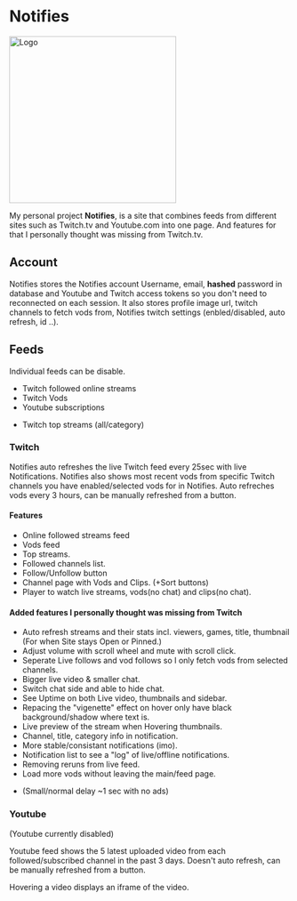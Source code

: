 # Notifies

<img src="https://github.com/mambans/Notifies/blob/master/frontend/public/logo-text.png" alt="Logo" width="300"/>

My personal project **Notifies**, is a site that combines feeds from different sites such as Twitch.tv and Youtube.com into one page. And features for that I personally thought was missing from Twitch.tv.

## Account

Notifies stores the Notifies account Username, email, **hashed** password in database and Youtube and Twitch access tokens so you don't need to reconnected on each session.
It also stores profile image url, twitch channels to fetch vods from, Notifies twitch settings (enbled/disabled, auto refresh, id ..).

## Feeds

Individual feeds can be disable.

- Twitch followed online streams
- Twitch Vods
- Youtube subscriptions

* Twitch top streams (all/category)

### Twitch

Notifies auto refreshes the live Twitch feed every 25sec with live Notifications. Notifies also shows most recent vods from specific Twitch channels you have enabled/selected vods for in Notifies. Auto refreches vods every 3 hours, can be manually refreshed from a button.

#### Features

- Online followed streams feed
- Vods feed
- Top streams.
- Followed channels list.
- Follow/Unfollow button
- Channel page with Vods and Clips. (+Sort buttons)
- Player to watch live streams, vods(no chat) and clips(no chat).

#### Added features I personally thought was missing from Twitch

- Auto refresh streams and their stats incl. viewers, games, title, thumbnail (For when Site stays Open or Pinned.)
- Adjust volume with scroll wheel and mute with scroll click.
- Seperate Live follows and vod follows so I only fetch vods from selected channels.
- Bigger live video & smaller chat.
- Switch chat side and able to hide chat.
- See Uptime on both Live video, thumbnails and sidebar.
- Repacing the "vigenette" effect on hover only have black background/shadow where text is.
- Live preview of the stream when Hovering thumbnails.
- Channel, title, category info in notification.
- More stable/consistant notifications (imo).
- Notification list to see a "log" of live/offline notifications.
- Removing reruns from live feed.
- Load more vods without leaving the main/feed page.

* (Small/normal delay ~1 sec with no ads)

### Youtube

(Youtube currently disabled)

Youtube feed shows the 5 latest uploaded video from each followed/subscribed channel in the past 3 days. Doesn't auto refresh, can be manually refreshed from a button.

Hovering a video displays an iframe of the video.
